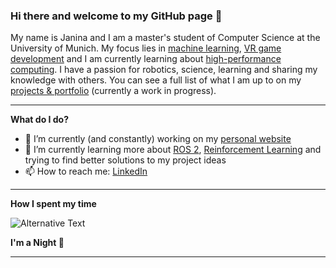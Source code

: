 ### Hi there and welcome to my GitHub page 👋

My name is Janina and I am a master's student of Computer Science at the University of Munich. My focus lies in [machine learning](https://github.com/JaninaMattes/document-layout-analysis-backend/tree/main), [VR game development](https://github.com/JaninaMattes/robotics-vr-game) and I am currently learning about [high-performance computing](https://github.com/JaninaMattes/High-Performance-Computing-Exercises). I have a passion for robotics, science, learning and sharing my knowledge with others. You can see a full list of what I am up to on my [projects & portfolio](https://janinamattes.github.io/#profile) (currently a work in progress).

---

**What do I do?**

- 🔭 I’m currently (and constantly) working on my [personal website](https://janinamattes.github.io/#profile)
- 🌱 I’m currently learning more about [ROS 2](https://github.com/munichmotorsport), [Reinforcement Learning](https://github.com/JaninaMattes/Autonomous-Explorer-Drone) and trying to find better solutions to my project ideas
- 📫 How to reach me: [LinkedIn](https://www.linkedin.com/in/janina-mattes/)

---

**How I spent my time**
<!--START_SECTION:waka-->
<img
  src="https://github.com/janinamattes/janinamattes/blob/main/images/stat.svg"
  alt="Alternative Text"
/>
<!--END_SECTION:waka-->

**I'm a Night 🦉**

---
